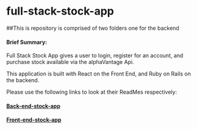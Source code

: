 # full-stack-stock-app


##This is repository is comprised of two folders one for the backend

#### Brief Summary:

Full Stack Stock App gives a user to login, register for an account, and purchase stock available via the alphaVantage Api.

This application is built with React on the Front End, and Ruby on Rails on the backend. 


Please use the following links to look at their ReadMes respectively:


#### [Back-end-stock-app](https://github.com/asaki444/full-stack-stock-app/blob/master/back_end_rails_api/README.md)

#### [Front-end-stock-app](https://github.com/asaki444/full-stack-stock-app/tree/master/front_end_react_app/README.md)
